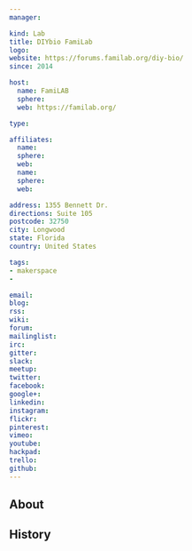 ```yaml
---
manager:

kind: Lab
title: DIYbio FamiLab
logo:
website: https://forums.familab.org/diy-bio/
since: 2014

host:
  name: FamiLAB
  sphere:
  web: https://familab.org/

type:

affiliates:
  name:
  sphere:
  web:
  name:
  sphere:
  web:

address: 1355 Bennett Dr.
directions: Suite 105
postcode: 32750
city: Longwood
state: Florida
country: United States

tags:
- makerspace
-

email:
blog:
rss:
wiki:
forum:
mailinglist:
irc:
gitter:
slack:
meetup:
twitter:
facebook:
google+:
linkedin:
instagram:
flickr:
pinterest:
vimeo:
youtube:
hackpad:
trello:
github:
---
```


## About

## History
